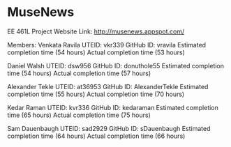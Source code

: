 # MuseNews
EE 461L Project
Website Link: http://musenews.appspot.com/

Members:
Venkata Ravila UTEID: vkr339 GitHub ID: vravila
  Estimated completion time (54 hours)
  Actual completion time (53 hours)
  
Daniel Walsh  UTEID: dsw956 GitHub ID: donuthole55
  Estimated completion time (54 hours)
  Actual completion time (57 hours)
  
Alexander Tekle UTEID: at36953 GitHub ID: AlexanderTekle
  Estimated completion time (55 hours)
  Actual completion time (70 hours)
  
Kedar Raman UTEID: kvr336 GitHub ID: kedaraman
  Estimated completion time (65 hours)
  Actual completion time (75 hours)
  
Sam Dauenbaugh  UTEID: sad2929 GitHub ID: sDauenbaugh
  Estimated completion time (64 hours)
  Actual completion time (66 hours)



